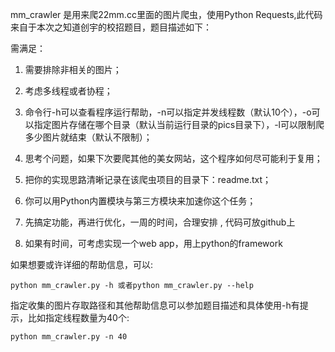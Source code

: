 
mm_crawler 是用来爬22mm.cc里面的图片爬虫，使用Python Requests,此代码来自于本次之知道创宇的校招题目，题目描述如下：

需满足：

1. 需要排除非相关的图片；

2. 考虑多线程或者协程；

3. 命令行-h可以查看程序运行帮助，-n可以指定并发线程数（默认10个），-o可以指定图片存储在哪个目录（默认当前运行目录的pics目录下），-l可以限制爬多少图片就结束（默认不限制）；

4. 思考个问题，如果下次要爬其他的美女网站，这个程序如何尽可能利于复用；

5. 把你的实现思路清晰记录在该爬虫项目的目录下：readme.txt；

6. 你可以用Python内置模块与第三方模块来加速你这个任务；

7. 先搞定功能，再进行优化，一周的时间，合理安排 , 代码可放github上

8. 如果有时间，可考虑实现一个web app，用上python的framework


如果想要或许详细的帮助信息，可以:

    python mm_crawler.py -h 或者python mm_crawler.py --help

指定收集的图片存取路径和其他帮助信息可以参加题目描述和具体使用-h有提示，比如指定线程数量为40个:

    python mm_crawler.py -n 40

